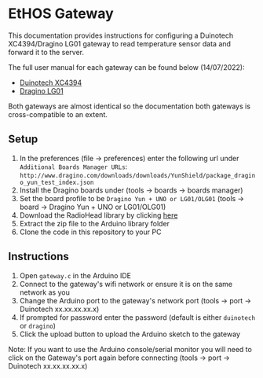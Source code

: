 EtHOS Gateway
=================
This documentation provides instructions for configuring a Duinotech XC4394/Dragino LG01 gateway to read temperature sensor data and forward it to the server.

The full user manual for each gateway can be found below (14/07/2022):
- [Duinotech XC4394](https://www.jaycar.com.au/medias/sys_master/images/images/9671859634206/XC4394-manualMain.pdf)
- [Dragino LG01](https://www.dragino.com/downloads/downloads/UserManual/LG01_LoRa_Gateway_User_Manual.pdf)

Both gateways are almost identical so the documentation both gateways is cross-compatible to an extent.

## Setup
1. In the preferences (file -> preferences) enter the following url under `Additional Boards Manager URLs`: `http://www.dragino.com/downloads/downloads/YunShield/package_dragino_yun_test_index.json`
2. Install the Dragino boards under (tools -> boards -> boards manager)
3. Set the board profile to be `Dragino Yun + UNO or LG01/OLG01` (tools -> board -> Dragino Yun + UNO or LG01/OLG01)
4. Download the RadioHead library by clicking [here](https://github.com/dragino/RadioHead/archive/master.zip)
5. Extract the zip file to the Arduino library folder
6. Clone the code in this repository to your PC

## Instructions
1. Open `gateway.c` in the Arduino IDE
2. Connect to the gateway's wifi network or ensure it is on the same network as you
3. Change the Arduino port to the gateway's network port (tools -> port -> Duinotech xx.xx.xx.xx.x)
4. If prompted for password enter the password (default is either `duinotech` or `dragino`)
5. Click the upload button to upload the Arduino sketch to the gateway

Note: If you want to use the Arduino console/serial monitor you will need to click on the Gateway's port again before connecting (tools -> port -> Duinotech xx.xx.xx.xx.x)
